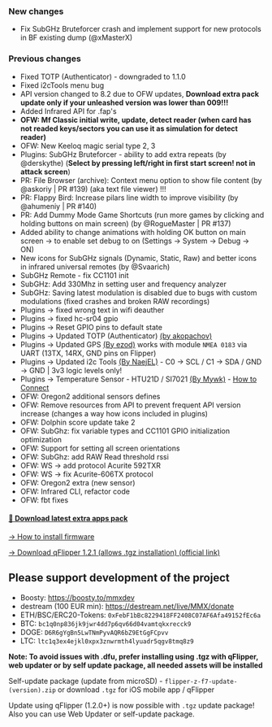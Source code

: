 ### New changes
* Fix SubGHz Bruteforcer crash and implement support for new protocols in BF existing dump (@xMasterX)
### Previous changes
* Fixed TOTP (Authenticator) - downgraded to 1.1.0
* Fixed i2cTools menu bug
* API version changed to 8.2 due to OFW updates, **Download extra pack update only if your unleashed version was lower than 009!!!**
* Added Infrared API for .fap's
* **OFW: Mf Classic initial write, update, detect reader (when card has not readed keys/sectors you can use it as simulation for detect reader)**
* OFW: New Keeloq magic serial type 2, 3
* Plugins: SubGHz Bruteforcer - ability to add extra repeats (by @derskythe) (**Select by pressing left/right in first start screen! not in attack screen**)
* PR: File Browser (archive): Context menu option to show file content (by @askoriy | PR #139) (aka text file viewer) !!!
* PR: Flappy Bird: Increase pilars line width to improve visibility (by @ahumeniy | PR #140)
* PR: Add Dummy Mode Game Shortcuts (run more games by clicking and holding buttons on main screen) (by @RogueMaster | PR #137)
* Added ability to change animations with holding OK button on main screen -> to enable set debug to on (Settings -> System -> Debug -> ON)
* New icons for SubGHz signals (Dynamic, Static, Raw) and better icons in infrared universal remotes (by @Svaarich)
* SubGHz Remote - fix CC1101 init
* SubGHz: Add 330Mhz in setting user and frequency analyzer
* SubGHz: Saving latest modulation is disabled due to bugs with custom modulations (fixed crashes and broken RAW recordings)
* Plugins -> fixed wrong text in wifi deauther
* Plugins -> fixed hc-sr04 gpio
* Plugins -> Reset GPIO pins to default state
* Plugins -> Updated TOTP (Authenticator) [(by akopachov)](https://github.com/akopachov/flipper-zero_authenticator)
* Plugins -> Updated GPS [(By ezod)](https://github.com/ezod/flipperzero-gps) works with module `NMEA 0183` via UART (13TX, 14RX, GND pins on Flipper)
* Plugins -> Updated i2c Tools [(By NaejEL)](https://github.com/NaejEL/flipperzero-i2ctools) - C0 -> SCL / C1 -> SDA / GND -> GND | 3v3 logic levels only!
* Plugins -> Temperature Sensor - HTU21D / SI7021 [(By Mywk)](https://github.com/Mywk/FlipperTemperatureSensor) - [How to Connect](https://github.com/DarkFlippers/unleashed-firmware/blob/dev/applications/plugins/temperature_sensor/Readme.md)
* OFW: Oregon2 additional sensors defines
* OFW: Remove resources from API to prevent frequent API version increase (changes a way how icons included in plugins)
* OFW: Dolphin score update take 2
* OFW: SubGhz: fix variable types and CC1101 GPIO initialization optimization
* OFW: Support for setting all screen orientations 
* OFW: SubGhz: add RAW Read threshold rssi
* OFW: WS -> add protocol Acurite 592TXR 
* OFW: WS -> fix Acurite-606TX protocol
* OFW: Oregon2 extra (new sensor)
* OFW: Infrared CLI, refactor code
* OFW: fbt fixes

#### [🎲 Download latest extra apps pack](https://download-directory.github.io/?url=https://github.com/xMasterX/unleashed-extra-pack/tree/main/apps)

[-> How to install firmware](https://github.com/DarkFlippers/unleashed-firmware/blob/dev/documentation/HowToInstall.md)

[-> Download qFlipper 1.2.1 (allows .tgz installation) (official link)](https://update.flipperzero.one/builds/qFlipper/1.2.1/)

## Please support development of the project
* Boosty: https://boosty.to/mmxdev
* destream (100 EUR min): https://destream.net/live/MMX/donate
* ETH/BSC/ERC20-Tokens: `0xFebF1bBc8229418FF2408C07AF6Afa49152fEc6a`
* BTC: `bc1q0np836jk9jwr4dd7p6qv66d04vamtqkxrecck9`
* DOGE: `D6R6gYgBn5LwTNmPyvAQR6bZ9EtGgFCpvv`
* LTC: `ltc1q3ex4ejkl0xpx3znwrmth4lyuadr5qgv8tmq8z9`

**Note: To avoid issues with .dfu, prefer installing using .tgz with qFlipper, web updater or by self update package, all needed assets will be installed**

Self-update package (update from microSD) - `flipper-z-f7-update-(version).zip` or download `.tgz` for iOS mobile app / qFlipper

Update using qFlipper (1.2.0+) is now possible with `.tgz` update package! Also you can use Web Updater or self-update package.

